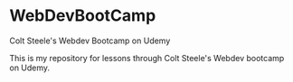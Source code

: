 # WebDevBootCamp
Colt Steele's Webdev Bootcamp on Udemy

This is my repository for lessons through Colt Steele's Webdev bootcamp on Udemy.
